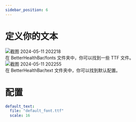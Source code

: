 ```yaml
---
sidebar_position: 6
---
```


# 定义你的文本
![截图 2024-05-11 202218](https://github.com/toxicity188/BetterHealthBar3/assets/114675706/db98d07c-6d24-45e7-b563-ce4ca480e8ca)  
在 BetterHealthBar/fonts 文件夹中，你可以找到一些 TTF 文件。  
![截图 2024-05-11 202255](https://github.com/toxicity188/BetterHealthBar3/assets/114675706/f17bdd5a-6b5d-4c51-a1b3-6b82cc9ca7c9)  
在 BetterHealthBar/text 文件夹中，你可以找到默认配置。

# 配置
``` yaml
default_text:
  file: "default_font.ttf"
  scale: 16
```